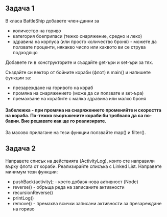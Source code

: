 ## **Задача 1**

В класа BattleShip добавете член-данни за
 - количество на гориво
 - категория боеприпаси (тежко снаряжение, средно и леко)
 - здравина на корпуса (или просто количество броня) - можете да ползвате проценти, някакво число или каквото ви се струва подходящо

Добавете ги в конструкторите и създайте get-ъри и set-ъри за тях.

Създайте си вектор от бойните кораби (флот) в main() и напишете функции за:
 - презареждане на горивото на кораб
 - промяна на снаряжението (може да си ползвате и set-ъра)
 - премахване на корабите с малка здравина или малко броня

#### Забележка - при промяна на снаряжението променяйте и скоростта на кораба. По-тежко въоръжените кораби би трябвало да са по-бавни. Вие решавате как ще го реализирате.

За масово прилагане на тези функции ползвайте map() и filter().

## **Задача 2**
Направете списък на действията (ActivityLog), които сте направили върху флота от кораби. Реализирайте списъка с Linked List. Направете минимум тези функции:
 - pushBack(activity); - което добавя нова активност (Node<str>)
 - reverse() - обръща реда на записаните активности
 - recursionReverse()
 - printLog()
 - remove() - премахва всички записани активности за презареждане на гориво
